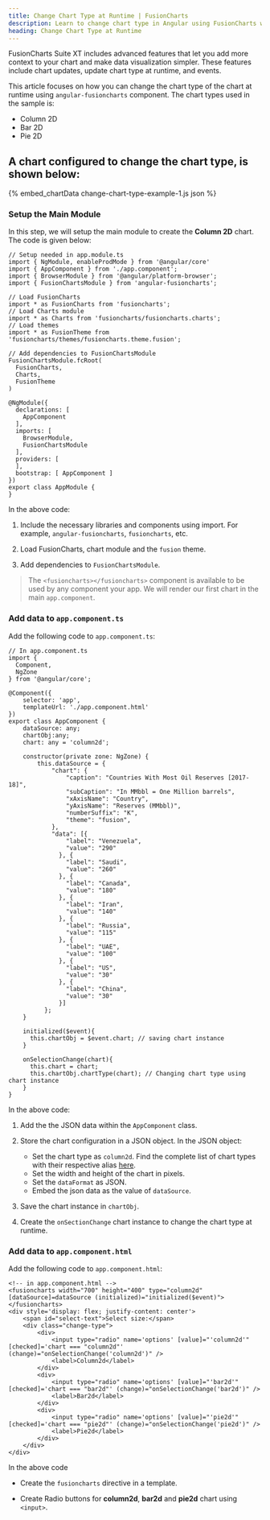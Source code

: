 ```yaml
---
title: Change Chart Type at Runtime | FusionCharts
description: Learn to change chart type in Angular using FusionCharts with this guide. Enhance your data visualization capabilities efficiently. Try now!
heading: Change Chart Type at Runtime
---
```


FusionCharts Suite XT includes advanced features that let you add more context to your chart and make data visualization simpler. These features include chart updates, update chart type at runtime, and events.

This article focuses on how you can change the chart type of the chart at runtime using `angular-fusioncharts` component. The chart types used in the sample is:

* Column 2D
* Bar 2D
* Pie 2D

## A chart configured to change the chart type, is shown below:

{% embed_chartData change-chart-type-example-1.js json %}

### Setup the Main Module

In this step, we will setup the main module to create the **Column 2D** chart. The code is given below:

```
// Setup needed in app.module.ts
import { NgModule, enableProdMode } from '@angular/core'
import { AppComponent } from './app.component';
import { BrowserModule } from '@angular/platform-browser';
import { FusionChartsModule } from 'angular-fusioncharts';

// Load FusionCharts
import * as FusionCharts from 'fusioncharts';
// Load Charts module
import * as Charts from 'fusioncharts/fusioncharts.charts';
// Load themes
import * as FusionTheme from 'fusioncharts/themes/fusioncharts.theme.fusion';

// Add dependencies to FusionChartsModule
FusionChartsModule.fcRoot(
  FusionCharts,
  Charts,
  FusionTheme
)

@NgModule({
  declarations: [
    AppComponent
  ],
  imports: [
    BrowserModule,
    FusionChartsModule
  ],
  providers: [
  ],
  bootstrap: [ AppComponent ]
})
export class AppModule {
}
```

In the above code:

1. Include the necessary libraries and components using import. For example, `angular-fusioncharts`, `fusioncharts`, etc.

2. Load FusionCharts, chart module and the `fusion` theme.

3. Add dependencies to `FusionChartsModule`.

> The `<fusioncharts></fusioncharts>` component is available to be used by any component your app. We will render our first chart in the main `app.component`.

### Add data to `app.component.ts`

Add the following code to `app.component.ts`:

```
// In app.component.ts
import {
  Component,
  NgZone
} from '@angular/core';

@Component({
    selector: 'app',
    templateUrl: './app.component.html'
})
export class AppComponent {
    dataSource: any;
    chartObj:any;
    chart: any = 'column2d';

    constructor(private zone: NgZone) {
        this.dataSource = {
            "chart": {
                "caption": "Countries With Most Oil Reserves [2017-18]",
                "subCaption": "In MMbbl = One Million barrels",
                "xAxisName": "Country",
                "yAxisName": "Reserves (MMbbl)",
                "numberSuffix": "K",
                "theme": "fusion",
            },
            "data": [{
                "label": "Venezuela",
                "value": "290"
              }, {
                "label": "Saudi",
                "value": "260"
              }, {
                "label": "Canada",
                "value": "180"
              }, {
                "label": "Iran",
                "value": "140"
              }, {
                "label": "Russia",
                "value": "115"
              }, {
                "label": "UAE",
                "value": "100"
              }, {
                "label": "US",
                "value": "30"
              }, {
                "label": "China",
                "value": "30"
              }]
          };
    }

    initialized($event){
      this.chartObj = $event.chart; // saving chart instance
    }
  
    onSelectionChange(chart){
      this.chart = chart;
      this.chartObj.chartType(chart); // Changing chart type using chart instance
    }
}
```

In the above code:

1. Add the the JSON data within the `AppComponent` class.

2. Store the chart configuration in a JSON object. In the JSON object:
    * Set the chart type as `column2d`. Find the complete list of chart types with their respective alias [here](https://www.fusioncharts.com/dev/chart-guide/list-of-charts).
    * Set the width and height of the chart in pixels. 
    * Set the `dataFormat` as JSON.
    * Embed the json data as the value of `dataSource`.

3. Save the chart instance in `chartObj`.

4. Create the `onSectionChange` chart instance to change the chart type at runtime.

### Add data to `app.component.html`

Add the following code to `app.component.html`:

```
<!-- in app.component.html -->
<fusioncharts width="700" height="400" type="column2d" [dataSource]=dataSource (initialized)="initialized($event)">
</fusioncharts>
<div style='display: flex; justify-content: center'>
    <span id="select-text">Select size:</span>
    <div class="change-type">
        <div>
            <input type="radio" name='options' [value]="'column2d'" [checked]='chart === "column2d"' (change)="onSelectionChange('column2d')" />
            <label>Column2d</label>
        </div>
        <div>
            <input type="radio" name='options' [value]="'bar2d'" [checked]='chart === "bar2d"' (change)="onSelectionChange('bar2d')" />
            <label>Bar2d</label>
        </div>
        <div>
            <input type="radio" name='options' [value]="'pie2d'" [checked]='chart === "pie2d"' (change)="onSelectionChange('pie2d')" />
            <label>Pie2d</label>
        </div>
    </div>
</div>
```

In the above code 

* Create the `fusioncharts` directive in a template.

* Create Radio buttons for **column2d**, **bar2d** and **pie2d** chart using `<input>`.
